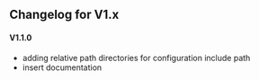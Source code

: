 ## Changelog for V1.x

#### V1.1.0
 * adding relative path directories for configuration include path
 * insert documentation